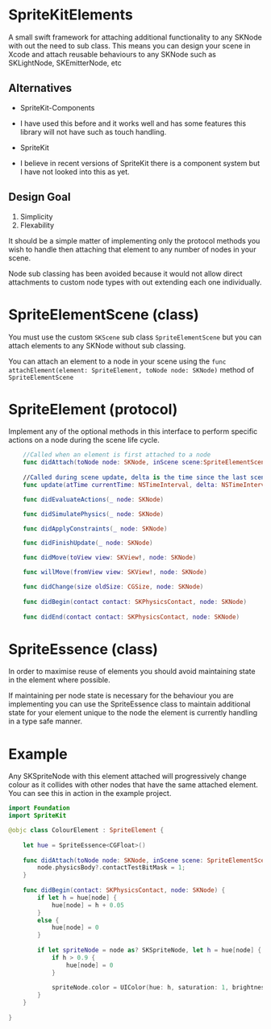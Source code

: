 # SpriteKitElements
A small swift framework for attaching additional functionality to any SKNode with out the need to sub class.  This means you can design your scene in Xcode and attach reusable behaviours to any SKNode such as SKLightNode, SKEmitterNode, etc

## Alternatives
* SpriteKit-Components
 - I have used this before and it works well and has some features this library will not have such as touch handling.
* SpriteKit
 - I believe in recent versions of SpriteKit there is a component system but I have not looked into this as yet.

## Design Goal

1. Simplicity
2. Flexability

It should be a simple matter of implementing only the protocol methods you wish to handle then attaching that element to any number of nodes in your scene.

Node sub classing has been avoided because it would not allow direct attachments to custom node types with out extending each one individually.

# SpriteElementScene (class)

You must use the custom `SKScene` sub class `SpriteElementScene` but you can attach elements to any SKNode without sub classing.

You can attach an element to a node in your scene using the `func attachElement(element: SpriteElement, toNode node: SKNode)` method of `SpriteElementScene`

# SpriteElement (protocol)

Implement any of the optional methods in this interface to perform specific actions on a node during the scene life cycle.

```swift
	//Called when an element is first attached to a node
    func didAttach(toNode node: SKNode, inScene scene:SpriteElementScene)
    
    //Called during scene update, delta is the time since the last scene update
    func update(atTime currentTime: NSTimeInterval, delta: NSTimeInterval, node: SKNode)

    func didEvaluateActions(_ node: SKNode)

    func didSimulatePhysics(_ node: SKNode)

    func didApplyConstraints(_ node: SKNode)

    func didFinishUpdate(_ node: SKNode)

    func didMove(toView view: SKView!, node: SKNode)

    func willMove(fromView view: SKView!, node: SKNode)

    func didChange(size oldSize: CGSize, node: SKNode)
    
    func didBegin(contact contact: SKPhysicsContact, node: SKNode)
    
    func didEnd(contact contact: SKPhysicsContact, node: SKNode)
```

# SpriteEssence (class)

In order to maximise reuse of elements you should avoid maintaining state in the element where possible.

If maintaining per node state is necessary for the behaviour you are implementing you can use the SpriteEssence class to maintain additional state for your element unique to the node the element is currently handling in a type safe manner.

# Example

Any SKSpriteNode with this element attached will progressively change colour as it collides with other nodes that have the same attached element.  You can see this in action in the example project.

```swift
import Foundation
import SpriteKit

@objc class ColourElement : SpriteElement {
    
    let hue = SpriteEssence<CGFloat>()
    
    func didAttach(toNode node: SKNode, inScene scene: SpriteElementScene) {
        node.physicsBody?.contactTestBitMask = 1;
    }
    
    func didBegin(contact: SKPhysicsContact, node: SKNode) {
        if let h = hue[node] {
            hue[node] = h + 0.05
        }
        else {
            hue[node] = 0
        }
        
        if let spriteNode = node as? SKSpriteNode, let h = hue[node] {
            if h > 0.9 {
                hue[node] = 0
            }
            
            spriteNode.color = UIColor(hue: h, saturation: 1, brightness: 0.9, alpha: 1)
        }
    }
    
}
```
